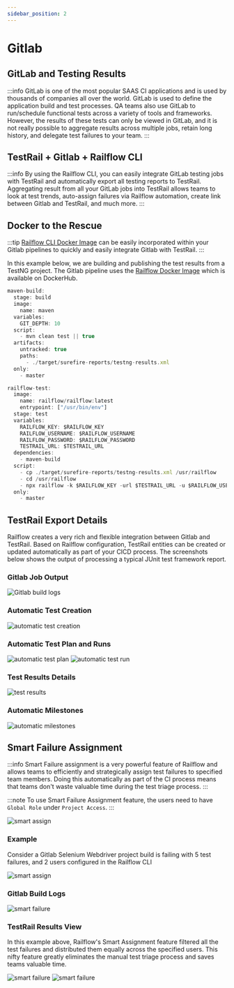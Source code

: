 ```yaml
---
sidebar_position: 2
---
```


# Gitlab

## GitLab and Testing Results
:::info
GitLab is one of the most popular SAAS CI applications and is used by thousands of companies all over the world. GitLab is used to define the application build and test processes. QA teams also use GitLab to run/schedule functional tests across a variety of tools and frameworks. However, the results of these tests can only be viewed in GitLab, and it is not really possible to aggregate results across multiple jobs, retain long history, and delegate test failures to your team. 
::: 

## TestRail + Gitlab + Railflow CLI
:::info
By using the Railflow CLI, you can easily integrate GitLab testing jobs with TestRail and automatically export all testing reports to TestRail. Aggregating result from all your GitLab jobs into TestRail allows teams to look at test trends, auto-assign failures via Railflow automation, create link between Gitlab and TestRail, and much more. 
:::


## Docker to the Rescue
:::tip
[Railflow CLI Docker Image](https://hub.docker.com/r/railflow/railflow) can be easily incorporated within your Gitlab pipelines to quickly and easily integrate Gitlab with TestRail.
:::

In this example below, we are building and publishing the test results from a TestNG project. The Gitlab pipeline uses the [Railflow Docker Image](https://hub.docker.com/r/railflow/railflow) which is available on DockerHub.


```jsx title="Gitlab Pipeline Example"
maven-build:
  stage: build
  image:
    name: maven
  variables:
    GIT_DEPTH: 10
  script:
    - mvn clean test || true
  artifacts:
    untracked: true
    paths:
      - ./target/surefire-reports/testng-results.xml
  only:
    - master

railflow-test:
  image:
    name: railflow/railflow:latest
    entrypoint: ["/usr/bin/env"]
  stage: test
  variables:
    RAILFLOW_KEY: $RAILFLOW_KEY
    RAILFLOW_USERNAME: $RAILFLOW_USERNAME
    RAILFLOW_PASSWORD: $RAILFLOW_PASSWORD
    TESTRAIL_URL: $TESTRAIL_URL
  dependencies:
    - maven-build
  script:
    - cp ./target/surefire-reports/testng-results.xml /usr/railflow
    - cd /usr/railflow
    - npx railflow -k $RAILFLOW_KEY -url $TESTRAIL_URL -u $RAILFLOW_USERNAME -p $RAILFLOW_PASSWORD -pr "Github-Demo" -path Demo/TestNG -f testng -r ./testng-results.xml -tp TestPlanName -a john@foo.com, jane@foo.com
  only:
    - master
```

## TestRail Export Details
Railflow creates a very rich and flexible integration between Gitlab and TestRail. Based on Railflow configuration, TestRail entities can be created or updated automatically as part of your CICD process. The screenshots below shows the output of processing a typical JUnit test framework report. 

### Gitlab Job Output
![Gitlab build logs](/img/cicd/gitlab/gitlab-job-output.png)

### Automatic Test Creation 
![automatic test creation](/img/cicd/jenkins/plugin-exec-3.png)

### Automatic Test Plan and Runs
![automatic test plan](/img/cicd/jenkins/plugin-exec-4.png)
![automatic test run](/img/cicd/jenkins/plugin-exec-5.png)

### Test Results Details
![test results](/img/cicd/jenkins/plugin-exec-6.png)

### Automatic Milestones
![automatic milestones](/img/cicd/jenkins/plugin-exec-7.png)

## Smart Failure Assignment
:::info
Smart Failure assignment is a very powerful feature of Railflow and allows teams to efficiently and strategically assign test failures to specified team members. Doing this automatically as part of the CI process means that teams don't waste valuable time during the test triage process. 
:::

:::note
To use Smart Failure Assignment feature, the users need to have `Global Role` under `Project Access`.
::: 

![smart assign](/img/cicd/jenkins/smart-failure-5.png)


### Example
Consider a Gitlab Selenium Webdriver project build is failing with 5 test failures, and 2 users configured in the Railflow CLI

![smart assign](/img/cicd/gitlab/gitlab-smart-assign.png)

### Gitlab Build Logs 

![smart failure](/img/cicd/jenkins/smart-failure-2.png)

### TestRail Results View
In this example above, Railflow's Smart Assignment feature filtered all the test failures and distributed them equally across the specified users. This nifty feature greatly eliminates the manual test triage process and saves teams valuable time.

![smart failure](/img/cicd/jenkins/smart-failure-3.png)
![smart failure](/img/cicd/jenkins/smart-failure-4.png)






